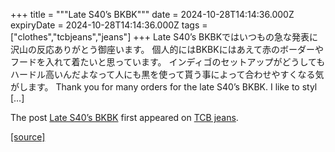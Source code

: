 +++
title = """Late S40’s BKBK"""
date = 2024-10-28T14:14:36.000Z
expiryDate = 2024-10-28T14:14:36.000Z
tags = ["clothes","tcbjeans","jeans"]
+++
Late S40’s BKBKではいつもの急な発表に沢山の反応ありがとう御座います。 個人的にはBKBKにはあえて赤のボーダーやフードを入れて着たいと思っています。 インディゴのセットアップがどうしてもハードル高いんだよなって人にも黒を使って貰う事によって合わせやすくなる気がします。 Thank you for many orders for the late S40’s BKBK. I like to styl \[…\]

The post [Late S40’s BKBK](http://tcbjeans.com/2024/10/28/49727) first appeared on [TCB jeans](http://tcbjeans.com).

[[source]](http://tcbjeans.com/2024/10/28/49727)
